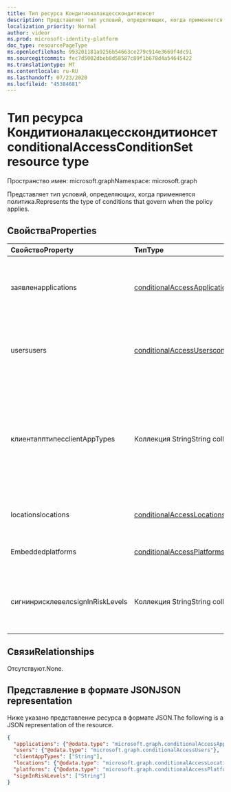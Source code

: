 ```yaml
---
title: Тип ресурса Кондитионалакцесскондитионсет
description: Представляет тип условий, определяющих, когда применяется политика.
localization_priority: Normal
author: videor
ms.prod: microsoft-identity-platform
doc_type: resourcePageType
ms.openlocfilehash: 993201181a9256b54663ce279c914e3669f4dc91
ms.sourcegitcommit: fec7d5002dbeb8d58587c89f1b678d4a54645422
ms.translationtype: MT
ms.contentlocale: ru-RU
ms.lasthandoff: 07/23/2020
ms.locfileid: "45384681"
---
```

# <a name="conditionalaccessconditionset-resource-type"></a><span data-ttu-id="b197f-103">Тип ресурса Кондитионалакцесскондитионсет</span><span class="sxs-lookup"><span data-stu-id="b197f-103">conditionalAccessConditionSet resource type</span></span>

<span data-ttu-id="b197f-104">Пространство имен: microsoft.graph</span><span class="sxs-lookup"><span data-stu-id="b197f-104">Namespace: microsoft.graph</span></span>

<span data-ttu-id="b197f-105">Представляет тип условий, определяющих, когда применяется политика.</span><span class="sxs-lookup"><span data-stu-id="b197f-105">Represents the type of conditions that govern when the policy applies.</span></span>

## <a name="properties"></a><span data-ttu-id="b197f-106">Свойства</span><span class="sxs-lookup"><span data-stu-id="b197f-106">Properties</span></span>

| <span data-ttu-id="b197f-107">Свойство</span><span class="sxs-lookup"><span data-stu-id="b197f-107">Property</span></span>     | <span data-ttu-id="b197f-108">Тип</span><span class="sxs-lookup"><span data-stu-id="b197f-108">Type</span></span>        | <span data-ttu-id="b197f-109">Описание</span><span class="sxs-lookup"><span data-stu-id="b197f-109">Description</span></span> |
|:-------------|:------------|:------------|
|<span data-ttu-id="b197f-110">заявлен</span><span class="sxs-lookup"><span data-stu-id="b197f-110">applications</span></span>|[<span data-ttu-id="b197f-111">conditionalAccessApplications</span><span class="sxs-lookup"><span data-stu-id="b197f-111">conditionalAccessApplications</span></span>](conditionalaccessapplications.md)| <span data-ttu-id="b197f-112">Приложения и действия пользователя, включенные в политику и исключенные из нее.</span><span class="sxs-lookup"><span data-stu-id="b197f-112">Applications and user actions included in and excluded from the policy.</span></span> <span data-ttu-id="b197f-113">Обязательный.</span><span class="sxs-lookup"><span data-stu-id="b197f-113">Required.</span></span> |
|<span data-ttu-id="b197f-114">users</span><span class="sxs-lookup"><span data-stu-id="b197f-114">users</span></span>|[<span data-ttu-id="b197f-115">conditionalAccessUsers</span><span class="sxs-lookup"><span data-stu-id="b197f-115">conditionalAccessUsers</span></span>](conditionalaccessusers.md)| <span data-ttu-id="b197f-116">Пользователи, группы и роли, включенные в политику и исключенные из нее.</span><span class="sxs-lookup"><span data-stu-id="b197f-116">Users, groups, and roles included in and excluded from the policy.</span></span> <span data-ttu-id="b197f-117">Обязательный.</span><span class="sxs-lookup"><span data-stu-id="b197f-117">Required.</span></span> |
|<span data-ttu-id="b197f-118">клиентапптипес</span><span class="sxs-lookup"><span data-stu-id="b197f-118">clientAppTypes</span></span>|<span data-ttu-id="b197f-119">Коллекция String</span><span class="sxs-lookup"><span data-stu-id="b197f-119">String collection</span></span>| <span data-ttu-id="b197f-120">Типы клиентских приложений, включенные в политику.</span><span class="sxs-lookup"><span data-stu-id="b197f-120">Client application types included in the policy.</span></span> <span data-ttu-id="b197f-121">Возможные значения: `all`, `browser`, `mobileAppsAndDesktopClients`, `exchangeActiveSync`, `easSupported`, `other`.</span><span class="sxs-lookup"><span data-stu-id="b197f-121">Possible values are: `all`, `browser`, `mobileAppsAndDesktopClients`, `exchangeActiveSync`, `easSupported`, `other`.</span></span>|
|<span data-ttu-id="b197f-122">locations</span><span class="sxs-lookup"><span data-stu-id="b197f-122">locations</span></span>|[<span data-ttu-id="b197f-123">conditionalAccessLocations</span><span class="sxs-lookup"><span data-stu-id="b197f-123">conditionalAccessLocations</span></span>](conditionalaccesslocations.md)| <span data-ttu-id="b197f-124">Расположения, включенные в политику и исключенные из нее.</span><span class="sxs-lookup"><span data-stu-id="b197f-124">Locations included in and excluded from the policy.</span></span> |
|<span data-ttu-id="b197f-125">Embedded</span><span class="sxs-lookup"><span data-stu-id="b197f-125">platforms</span></span>|[<span data-ttu-id="b197f-126">conditionalAccessPlatforms</span><span class="sxs-lookup"><span data-stu-id="b197f-126">conditionalAccessPlatforms</span></span>](conditionalaccessplatforms.md)| <span data-ttu-id="b197f-127">Платформы, включенные в политику и исключенные из нее.</span><span class="sxs-lookup"><span data-stu-id="b197f-127">Platforms included in and excluded from the policy.</span></span> |
|<span data-ttu-id="b197f-128">сигнинрисклевелс</span><span class="sxs-lookup"><span data-stu-id="b197f-128">signInRiskLevels</span></span>|<span data-ttu-id="b197f-129">Коллекция String</span><span class="sxs-lookup"><span data-stu-id="b197f-129">String collection</span></span>| <span data-ttu-id="b197f-130">Уровни риска, включенные в политику.</span><span class="sxs-lookup"><span data-stu-id="b197f-130">Risk levels included in the policy.</span></span> <span data-ttu-id="b197f-131">Возможные значения: `low`, `medium`, `high`, `none`.</span><span class="sxs-lookup"><span data-stu-id="b197f-131">Possible values are: `low`, `medium`, `high`, `none`.</span></span>|

## <a name="relationships"></a><span data-ttu-id="b197f-132">Связи</span><span class="sxs-lookup"><span data-stu-id="b197f-132">Relationships</span></span>

<span data-ttu-id="b197f-133">Отсутствуют.</span><span class="sxs-lookup"><span data-stu-id="b197f-133">None.</span></span>

## <a name="json-representation"></a><span data-ttu-id="b197f-134">Представление в формате JSON</span><span class="sxs-lookup"><span data-stu-id="b197f-134">JSON representation</span></span>

<span data-ttu-id="b197f-135">Ниже указано представление ресурса в формате JSON.</span><span class="sxs-lookup"><span data-stu-id="b197f-135">The following is a JSON representation of the resource.</span></span>

<!-- {
  "blockType": "resource",
  "optionalProperties": [
    "clientAppTypes",
    "locations",
    "platforms",
    "signInRiskLevels"
  ],
  "@odata.type": "microsoft.graph.conditionalAccessConditionSet",
  "baseType": null
}-->

```json
{
  "applications": {"@odata.type": "microsoft.graph.conditionalAccessApplications"},
  "users": {"@odata.type": "microsoft.graph.conditionalAccessUsers"},
  "clientAppTypes": ["String"],
  "locations": {"@odata.type": "microsoft.graph.conditionalAccessLocations"},
  "platforms": {"@odata.type": "microsoft.graph.conditionalAccessPlatforms"},
  "signInRiskLevels": ["String"]
}
```

<!-- uuid: 16cd6b66-4b1a-43a1-adaf-3a886856ed98
2019-02-04 14:57:30 UTC -->
<!-- {
  "type": "#page.annotation",
  "description": "conditionalAccessConditionSet resource",
  "keywords": "",
  "section": "documentation",
  "tocPath": ""
}-->
